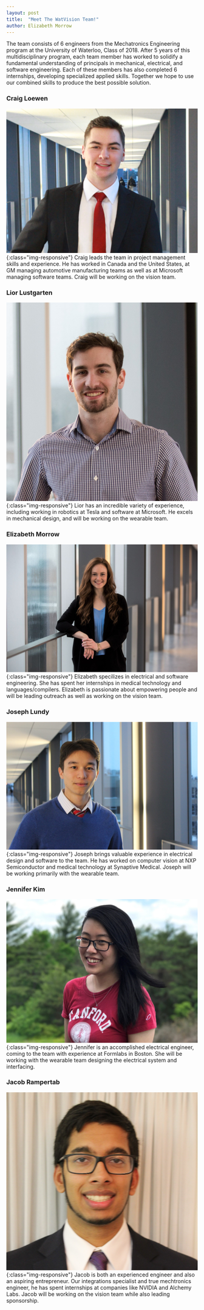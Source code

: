 ```yaml
---
layout: post
title:  "Meet The WatVision Team!"
author: Elizabeth Morrow
---
```


The team consists of 6 engineers from the Mechatronics Engineering program at the University of Waterloo, Class of 2018. After 5 years of this multidisciplinary program, each team member has worked to solidify a fundamental understanding of principals in mechanical, electrical, and software engineering. Each of these members has also completed 6 internships, developing specialized applied skills. Together we hope to use our combined skills to produce the best possible solution.

### Craig Loewen
![CraigLoewenPicture](/img/meet-the-team/craig.jpg){:class="img-responsive"}
Craig leads the team in project management skills and experience. He has worked in Canada and the United States, at GM managing automotive manufacturing teams as well as at Microsoft managing software teams. Craig will be working on the vision team.

### Lior Lustgarten
![Lior Lustgarten Photo](/img/meet-the-team/lior.jpg){:class="img-responsive"}
Lior has an incredible variety of experience, including working in robotics at Tesla and software at Microsoft. He excels in mechanical design, and will be working on the wearable team.

### Elizabeth Morrow
![Elizabeth Morrow Photo](/img/meet-the-team/elizabeth.jpg){:class="img-responsive"}
Elizabeth specilizes in electrical and software engineering. She has spent her internships in medical technology and languages/compilers. Elizabeth is passionate about empowering people and will be leading outreach as well as working on the vision team.

### Joseph Lundy
![Joseph Lundy Photo](/img/meet-the-team/joseph.jpg){:class="img-responsive"}
Joseph brings valuable experience in electrical design and software to the team. He has worked on computer vision at NXP Semiconductor and medical technology at Synaptive Medical. Joseph will be working primarily with the wearable team.

### Jennifer Kim
![Jennifer Kim Photo](/img/meet-the-team/jennifer.jpg){:class="img-responsive"}
Jennifer is an accomplished electrical engineer, coming to the team with experience at Formlabs in Boston. She will be working with the wearable team designing the electrical system and interfacing.

### Jacob Rampertab
![Jacob Rampertab](/img/meet-the-team/jacob.jpg){:class="img-responsive"}
Jacob is both an experienced engineer and also an aspiring entrepreneur. Our integrations specialist and true mechtronics engineer, he has spent internships at companies like NVIDIA and Alchemy Labs. Jacob will be working on the vision team while also leading sponsorship. 
